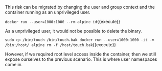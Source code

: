 This risk can be migrated by changing the user and group context and the container running as an unprivileged user.

`docker run --user=1000:1000 --rm alpine id`{{execute}}

As a unprivileged user, it would not be possible to delete the binary.

`sudo cp /bin/touch /bin/touch.bak
docker run --user=1000:1000 -it -v /bin:/host/ alpine rm -f /host/touch.bak`{{execute}}

However, if we required root level access inside the container, then we still expose ourselves to the previous scenario. This is where user namespaces come in.
